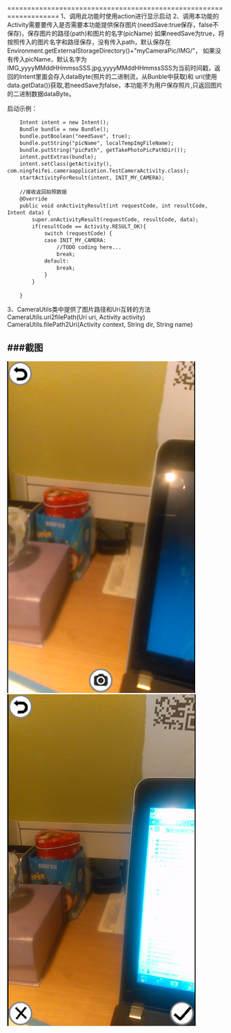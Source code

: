 ===================================================================
1、调用此功能时使用action进行显示启动
2、调用本功能的Activity需要要传入是否需要本功能提供保存图片(needSave:true保存，false不保存)，保存图片的路径(path)和图片的名字(picName)
       如果needSave为true，将按照传入的图片名字和路径保存，没有传入path，默认保存在Environment.getExternalStorageDirectory()+"myCameraPic/IMG/"，
      如果没有传入picName，默认名字为IMG_yyyyMMddHHmmssSSS.jpg,yyyyMMddHHmmssSSS为当前时间戳，返回的Intent里面会存入dataByte(照片的二进制流，从Bunble中获取)和
      uri(使用data.getData())获取,若needSave为false，本功能不为用户保存照片,只返回图片的二进制数据dataByte。
  
启动示例：
```
	Intent intent = new Intent();
	Bundle bundle = new Bundle();
	bundle.putBoolean("needSave", true);
	bundle.putString("picName", localTempImgFileName);
	bundle.putString("picPath", getTakePhotoPicPathDir());
	intent.putExtras(bundle);
	intent.setClass(getActivity(), com.ningfeifei.cameraapplication.TestCameraActivity.class);
	startActivityForResult(intent, INIT_MY_CAMERA);
	
	//接收返回拍照数据
	@Override
	public void onActivityResult(int requestCode, int resultCode, Intent data) {
		super.onActivityResult(requestCode, resultCode, data);
		if(resultCode == Activity.RESULT_OK){
			switch (requestCode) {
			case INIT_MY_CAMERA:
				//TODO coding here...
				break;
			default:
				break;
			}
		}

	}
```
	
3、CameraUtils类中提供了图片路径和Uri互转的方法
   CameraUtils.uri2filePath(Uri uri, Activity activity)
   CameraUtils.filePath2Uri(Activity context, String dir, String name)
   
###截图
--------------------------------------------------------------------------------------------
 ![takePic](/assets/takePic.png)
 ![catchPic](/assets/catchPic.png)